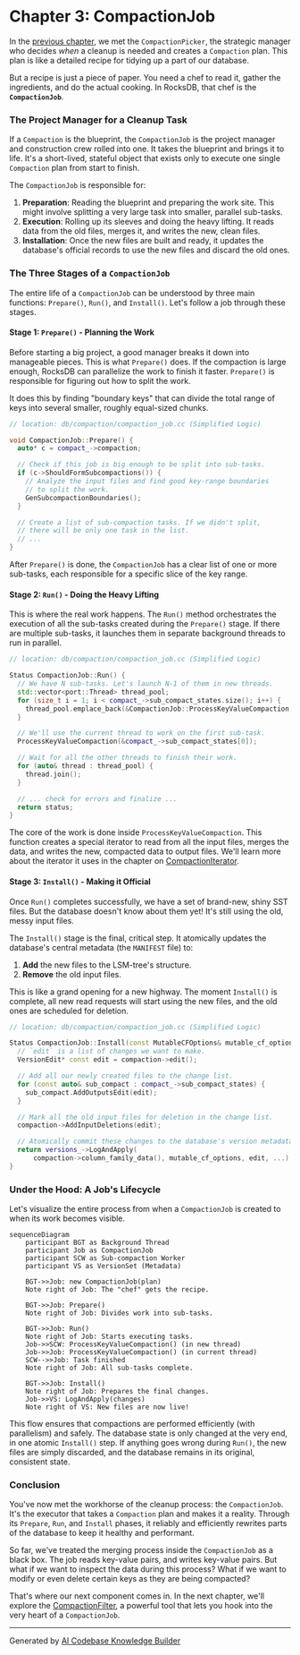 # Chapter 3: CompactionJob

In the [previous chapter](02_compactionpicker_.md), we met the `CompactionPicker`, the strategic manager who decides *when* a cleanup is needed and creates a `Compaction` plan. This plan is like a detailed recipe for tidying up a part of our database.

But a recipe is just a piece of paper. You need a chef to read it, gather the ingredients, and do the actual cooking. In RocksDB, that chef is the **`CompactionJob`**.

### The Project Manager for a Cleanup Task

If a `Compaction` is the blueprint, the `CompactionJob` is the project manager and construction crew rolled into one. It takes the blueprint and brings it to life. It's a short-lived, stateful object that exists only to execute one single `Compaction` plan from start to finish.

The `CompactionJob` is responsible for:
1.  **Preparation**: Reading the blueprint and preparing the work site. This might involve splitting a very large task into smaller, parallel sub-tasks.
2.  **Execution**: Rolling up its sleeves and doing the heavy lifting. It reads data from the old files, merges it, and writes the new, clean files.
3.  **Installation**: Once the new files are built and ready, it updates the database's official records to use the new files and discard the old ones.

### The Three Stages of a `CompactionJob`

The entire life of a `CompactionJob` can be understood by three main functions: `Prepare()`, `Run()`, and `Install()`. Let's follow a job through these stages.

#### Stage 1: `Prepare()` - Planning the Work

Before starting a big project, a good manager breaks it down into manageable pieces. This is what `Prepare()` does. If the compaction is large enough, RocksDB can parallelize the work to finish it faster. `Prepare()` is responsible for figuring out how to split the work.

It does this by finding "boundary keys" that can divide the total range of keys into several smaller, roughly equal-sized chunks.

```cpp
// location: db/compaction/compaction_job.cc (Simplified Logic)

void CompactionJob::Prepare() {
  auto* c = compact_->compaction;

  // Check if this job is big enough to be split into sub-tasks.
  if (c->ShouldFormSubcompactions()) {
    // Analyze the input files and find good key-range boundaries
    // to split the work.
    GenSubcompactionBoundaries();
  }

  // Create a list of sub-compaction tasks. If we didn't split,
  // there will be only one task in the list.
  // ...
}
```

After `Prepare()` is done, the `CompactionJob` has a clear list of one or more sub-tasks, each responsible for a specific slice of the key range.

#### Stage 2: `Run()` - Doing the Heavy Lifting

This is where the real work happens. The `Run()` method orchestrates the execution of all the sub-tasks created during the `Prepare()` stage. If there are multiple sub-tasks, it launches them in separate background threads to run in parallel.

```cpp
// location: db/compaction/compaction_job.cc (Simplified Logic)

Status CompactionJob::Run() {
  // We have N sub-tasks. Let's launch N-1 of them in new threads.
  std::vector<port::Thread> thread_pool;
  for (size_t i = 1; i < compact_->sub_compact_states.size(); i++) {
    thread_pool.emplace_back(&CompactionJob::ProcessKeyValueCompaction, this, ...);
  }

  // We'll use the current thread to work on the first sub-task.
  ProcessKeyValueCompaction(&compact_->sub_compact_states[0]);

  // Wait for all the other threads to finish their work.
  for (auto& thread : thread_pool) {
    thread.join();
  }

  // ... check for errors and finalize ...
  return status;
}
```

The core of the work is done inside `ProcessKeyValueCompaction`. This function creates a special iterator to read from all the input files, merges the data, and writes the new, compacted data to output files. We'll learn more about the iterator it uses in the chapter on [CompactionIterator](05_compactioniterator_.md).

#### Stage 3: `Install()` - Making it Official

Once `Run()` completes successfully, we have a set of brand-new, shiny SST files. But the database doesn't know about them yet! It's still using the old, messy input files.

The `Install()` stage is the final, critical step. It atomically updates the database's central metadata (the `MANIFEST` file) to:
1.  **Add** the new files to the LSM-tree's structure.
2.  **Remove** the old input files.

This is like a grand opening for a new highway. The moment `Install()` is complete, all new read requests will start using the new files, and the old ones are scheduled for deletion.

```cpp
// location: db/compaction/compaction_job.cc (Simplified Logic)

Status CompactionJob::Install(const MutableCFOptions& mutable_cf_options) {
  // `edit` is a list of changes we want to make.
  VersionEdit* const edit = compaction->edit();

  // Add all our newly created files to the change list.
  for (const auto& sub_compact : compact_->sub_compact_states) {
    sub_compact.AddOutputsEdit(edit);
  }

  // Mark all the old input files for deletion in the change list.
  compaction->AddInputDeletions(edit);

  // Atomically commit these changes to the database's version metadata.
  return versions_->LogAndApply(
      compaction->column_family_data(), mutable_cf_options, edit, ...);
}
```

### Under the Hood: A Job's Lifecycle

Let's visualize the entire process from when a `CompactionJob` is created to when its work becomes visible.

```mermaid
sequenceDiagram
    participant BGT as Background Thread
    participant Job as CompactionJob
    participant SCW as Sub-compaction Worker
    participant VS as VersionSet (Metadata)

    BGT->>Job: new CompactionJob(plan)
    Note right of Job: The "chef" gets the recipe.

    BGT->>Job: Prepare()
    Note right of Job: Divides work into sub-tasks.

    BGT->>Job: Run()
    Note right of Job: Starts executing tasks.
    Job->>SCW: ProcessKeyValueCompaction() (in new thread)
    Job->>Job: ProcessKeyValueCompaction() (in current thread)
    SCW-->>Job: Task finished
    Note right of Job: All sub-tasks complete.

    BGT->>Job: Install()
    Note right of Job: Prepares the final changes.
    Job->>VS: LogAndApply(changes)
    Note right of VS: New files are now live!
```

This flow ensures that compactions are performed efficiently (with parallelism) and safely. The database state is only changed at the very end, in one atomic `Install()` step. If anything goes wrong during `Run()`, the new files are simply discarded, and the database remains in its original, consistent state.

### Conclusion

You've now met the workhorse of the cleanup process: the `CompactionJob`. It's the executor that takes a `Compaction` plan and makes it a reality. Through its `Prepare`, `Run`, and `Install` phases, it reliably and efficiently rewrites parts of the database to keep it healthy and performant.

So far, we've treated the merging process inside the `CompactionJob` as a black box. The job reads key-value pairs, and writes key-value pairs. But what if we want to inspect the data during this process? What if we want to modify or even delete certain keys as they are being compacted?

That's where our next component comes in. In the next chapter, we'll explore the [CompactionFilter](04_compactionfilter_.md), a powerful tool that lets you hook into the very heart of a `CompactionJob`.

---

Generated by [AI Codebase Knowledge Builder](https://github.com/The-Pocket/Tutorial-Codebase-Knowledge)